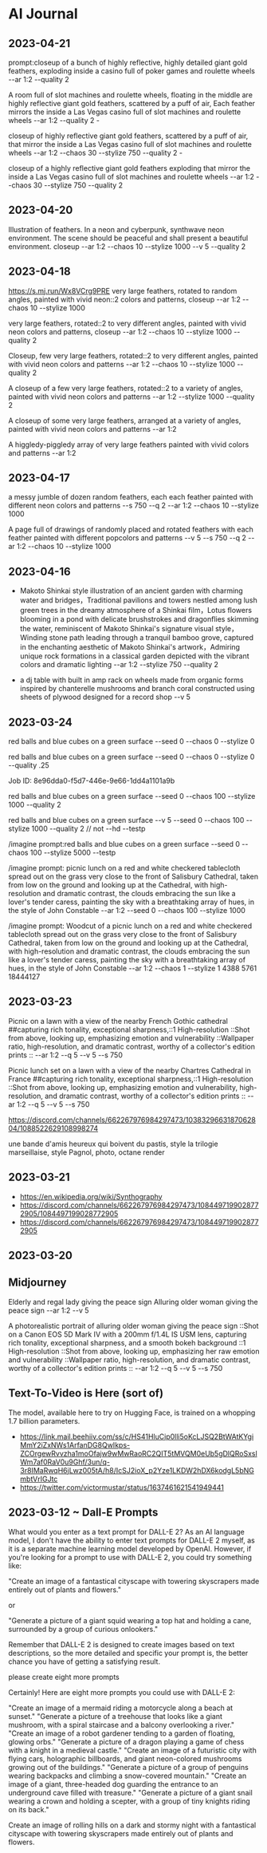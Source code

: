 # AI Journal

## 2023-04-21

prompt:closeup of a bunch of highly reflective, highly detailed giant gold feathers, exploding inside a casino full of poker games and roulette wheels --ar 1:2 --quality 2

A room full of slot machines and roulette wheels, floating in the middle are highly reflective giant gold feathers, scattered by a puff of air, Each feather mirrors the inside a Las Vegas casino full of slot machines and roulette wheels --ar 1:2 --quality 2 -


closeup of highly reflective giant gold feathers, scattered by a puff of air, that mirror the inside a Las Vegas casino full of slot machines and roulette wheels --ar 1:2 --chaos 30 --stylize 750 --quality 2 -

closeup of a highly reflective giant gold feathers exploding that mirror the inside a Las Vegas casino full of slot machines and roulette wheels --ar 1:2 --chaos 30 --stylize 750 --quality 2
## 2023-04-20

Illustration of feathers. In a neon and cyberpunk, synthwave neon environment. The scene should be peaceful and shall present a beautiful environment. closeup --ar 1:2 --chaos 10 --stylize 1000 --v 5 --quality 2

## 2023-04-18

https://s.mj.run/Wx8VCrg9PRE very large feathers, rotated to random angles, painted with vivid neon::2 colors and patterns, closeup --ar 1:2 --chaos 10 --stylize 1000


very large feathers, rotated::2 to very different angles, painted with vivid neon colors and patterns, closeup --ar 1:2 --chaos 10 --stylize 1000 --quality 2

Closeup, few very large feathers, rotated::2 to very different angles, painted with vivid neon colors and patterns --ar 1:2 --chaos 10 --stylize 1000 --quality 2


A closeup of a few very large feathers, rotated::2 to a variety of angles, painted with vivid neon colors and patterns --ar 1:2 --stylize 1000 --quality 2

A closeup of some very large feathers, arranged at a variety of angles, painted with vivid neon colors and patterns --ar 1:2

A higgledy-piggledy array of very large feathers painted with vivid colors and patterns --ar 1:2


## 2023-04-17

a messy jumble of dozen random feathers, each each feather painted with different neon colors and patterns --s 750 --q 2 --ar 1:2 --chaos 10 --stylize 1000

A page full of drawings of randomly placed and rotated feathers with each feather painted with different popcolors and patterns --v 5 --s 750 --q 2 --ar 1:2 --chaos 10 --stylize 1000

## 2023-04-16

* Makoto Shinkai style illustration of an ancient garden with charming water and bridges，Traditional pavilions and towers nestled among lush green trees in the dreamy atmosphere of a Shinkai film，Lotus flowers blooming in a pond with delicate brushstrokes and dragonflies skimming the water, reminiscent of Makoto Shinkai's signature visual style，Winding stone path leading through a tranquil bamboo grove, captured in the enchanting aesthetic of Makoto Shinkai's artwork，Admiring unique rock formations in a classical garden depicted with the vibrant colors and dramatic lighting --ar 1:2 --stylize 750 --quality 2

* a dj table with built in amp rack on wheels made from organic forms inspired by chanterelle mushrooms and branch coral constructed using sheets of plywood designed for a record shop --v 5


## 2023-03-24

red balls and blue cubes on a green surface --seed 0 --chaos 0 --stylize 0

red balls and blue cubes on a green surface --seed 0 --chaos 0 --stylize 0 --quality .25

Job ID: 8e96dda0-f5d7-446e-9e66-1dd4a1101a9b

red balls and blue cubes on a green surface --seed 0 --chaos 100 --stylize 1000 --quality 2

red balls and blue cubes on a green surface --v 5 --seed 0 --chaos 100 --stylize 1000 --quality 2 // not  --hd --testp

/imagine prompt:red balls and blue cubes on a green surface  --seed 0 --chaos 100 --stylize 5000 --testp

/imagine prompt: picnic lunch on a red and white checkered tablecloth spread out on the grass very close to the front of Salisbury Cathedral, taken from low on the ground and looking up at the Cathedral, with high-resolution and dramatic contrast, the clouds embracing the sun like a lover's tender caress, painting the sky with a breathtaking array of hues, in the style of John Constable --ar 1:2 --seed 0 --chaos 100 --stylize 1000

/imagine prompt: Woodcut of a picnic lunch on a red and white checkered tablecloth spread out on the grass very close to the front of Salisbury Cathedral, taken from low on the ground and looking up at the Cathedral, with high-resolution and dramatic contrast, the clouds embracing the sun like a lover's tender caress, painting the sky with a breathtaking array of hues, in the style of John Constable --ar 1:2 --chaos 1 --stylize 1
4388 5761 18444127

## 2023-03-23

Picnic on a lawn with a view of the nearby French Gothic cathedral ##capturing rich tonality, exceptional sharpness,::1 High-resolution ::Shot from above, looking up, emphasizing emotion and vulnerability ::Wallpaper ratio, high-resolution, and dramatic contrast, worthy of a collector's edition prints :: --ar 1:2 --q 5 --v 5 --s 750

Picnic lunch set on a lawn with a view of the nearby Chartres Cathedral in France ##capturing rich tonality, exceptional sharpness,::1 High-resolution ::Shot from above, looking up, emphasizing emotion and vulnerability, high-resolution, and dramatic contrast, worthy of a collector's edition prints :: --ar 1:2 --q 5 --v 5 --s 750

https://discord.com/channels/662267976984297473/1038329663187062804/1088522629108998274


une bande d'amis heureux qui boivent du pastis, style la trilogie marseillaise, style Pagnol, photo, octane render


## 2023-03-21

* https://en.wikipedia.org/wiki/Synthography
* https://discord.com/channels/662267976984297473/1084497199028772905/1084497199028772905
* https://discord.com/channels/662267976984297473/1084497199028772905

## 2023-03-20

## Midjourney

Elderly and regal lady giving the peace sign
Alluring older woman giving the peace sign --ar 1:2 --v 5

A photorealistic portrait of alluring older woman giving the peace sign  ::Shot on a Canon EOS 5D Mark IV with a 200mm f/1.4L IS USM lens, capturing rich tonality, exceptional sharpness, and a smooth bokeh background ::1 High-resolution ::Shot from above, looking up, emphasizing her raw emotion and vulnerability ::Wallpaper ratio, high-resolution, and dramatic contrast, worthy of a collector's edition prints :: --ar 1:2 --q 5 --v 5 --s 750

## Text-To-Video is Here (sort of)

The model, available here to try on Hugging Face, is trained on a whopping 1.7 billion parameters.
* https://link.mail.beehiiv.com/ss/c/HS41HluCip0lli5oKcLJSQ2BtWAtKYgiMmY2iZxNWs1ArfanDG8QwIkps-ZCOrgewRvvzha1moOfajw9wMwRaoRC2QIT5tMVQM0eUb5gDlQRoSxslWm7af0RaV0u9Ghf/3un/q-3r8IMaRwqH6jLwz005tA/h8/IcSJ2ioX_p2Yze1LKDW2hDX6kodgL5bNGmbtVrIGJtc
* https://twitter.com/victormustar/status/1637461621541949441


## 2023-03-12 ~ Dall-E Prompts

What would you enter as a text prompt for DALL-E 2?
As an AI language model, I don't have the ability to enter text prompts for DALL-E 2 myself, as it is a separate machine learning model developed by OpenAI. However, if you're looking for a prompt to use with DALL-E 2, you could try something like:

"Create an image of a fantastical cityscape with towering skyscrapers made entirely out of plants and flowers."

or

"Generate a picture of a giant squid wearing a top hat and holding a cane, surrounded by a group of curious onlookers."

Remember that DALL-E 2 is designed to create images based on text descriptions, so the more detailed and specific your prompt is, the better chance you have of getting a satisfying result.

please create eight more prompts

Certainly! Here are eight more prompts you could use with DALL-E 2:

"Create an image of a mermaid riding a motorcycle along a beach at sunset."
"Generate a picture of a treehouse that looks like a giant mushroom, with a spiral staircase and a balcony overlooking a river."
"Create an image of a robot gardener tending to a garden of floating, glowing orbs."
"Generate a picture of a dragon playing a game of chess with a knight in a medieval castle."
"Create an image of a futuristic city with flying cars, holographic billboards, and giant neon-colored mushrooms growing out of the buildings."
"Generate a picture of a group of penguins wearing backpacks and climbing a snow-covered mountain."
"Create an image of a giant, three-headed dog guarding the entrance to an underground cave filled with treasure."
"Generate a picture of a giant snail wearing a crown and holding a scepter, with a group of tiny knights riding on its back."

Create an image of rolling hills on a dark and stormy night with a fantastical cityscape with towering skyscrapers made entirely out of plants and flowers.
